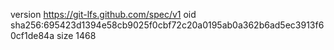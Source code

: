 version https://git-lfs.github.com/spec/v1
oid sha256:695423d1394e58cb9025f0cbf72c20a0195ab0a362b6ad5ec3913f60cf1de84a
size 1468
